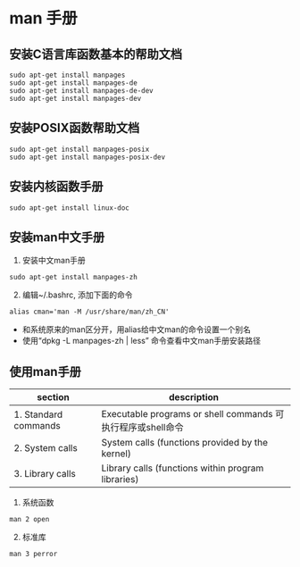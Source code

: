 # man 手册

## 安装C语言库函数基本的帮助文档
```
sudo apt-get install manpages
sudo apt-get install manpages-de
sudo apt-get install manpages-de-dev
sudo apt-get install manpages-dev
```

## 安装POSIX函数帮助文档
```
sudo apt-get install manpages-posix
sudo apt-get install manpages-posix-dev
```

## 安装内核函数手册
```
sudo apt-get install linux-doc
```

## 安装man中文手册
1. 安装中文man手册
```
sudo apt-get install manpages-zh
```

2. 编辑~/.bashrc, 添加下面的命令
```
alias cman='man -M /usr/share/man/zh_CN'
```
* 和系统原来的man区分开，用alias给中文man的命令设置一个别名
* 使用“dpkg -L manpages-zh | less” 命令查看中文man手册安装路径

## 使用man手册
|section|description|  
|----|----|  
|1. Standard commands|Executable programs or shell commands 可执行程序或shell命令|
|2. System calls|System calls (functions provided by the kernel)|  
|3. Library calls|Library calls (functions within program libraries)|  

1. 系统函数
```
man 2 open
```

2. 标准库
```
man 3 perror
```
